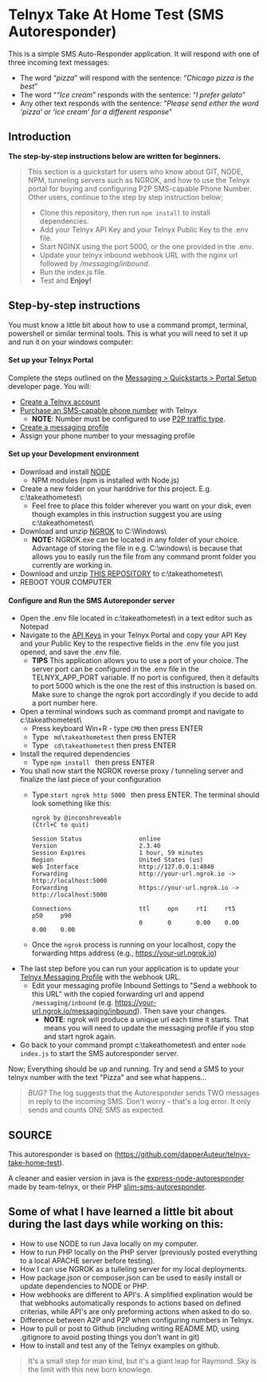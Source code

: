 # Telnyx Take At Home Test (SMS Autoresponder)

This is a simple SMS Auto-Responder application. It will respond with one of three incoming text messages:
- The word “*pizza*” will respond with the sentence: “*Chicago pizza is the best*”
- The word “*“Ice cream*” responds with the sentence: “*I prefer gelato*”
- Any other text responds with the sentence: “*Please send either the word ‘pizza’ or ‘ice cream’ for a different response*”

## Introduction

**The step-by-step instructions below are written for beginners.**
> This section is a quickstart for users who know about GIT, NODE, NPM, tunneling servers such as NGROK, and how to use the Telnyx portal for buying and configuring P2P SMS-capable Phone Number. Other users, continue to the step by step instruction below; 
> - Clone this repository, then run `npm install` to install dependencies.
> - Add your Telnyx API Key and your Telnyx Public Key to the .env file. 
> - Start NGINX using the port 5000, or the one provided in the .env.
> - Update your telnyx inbound webhook URL with the nginx url followed by */messaging/inbound*. 
> - Run the index.js file. 
> - Test and **Enjoy!**

## Step-by-step instructions

You must know a little bit about how to use a command prompt, terminal, powershell or similar terminal tools.
This is what you will need to set it up and run it on your windows computer:

#### Set up your Telnyx Portal
Complete the steps outlined on the [Messaging > Quickstarts > Portal Setup](https://developers.telnyx.com/docs/v2/messaging/quickstarts/portal-setup#mission-control-portal-set-up) developer page. You will:
- [Create a Telnyx account](https://telnyx.com/sign-up)
- [Purchase an SMS-capable phone number](https://https://portal.telnyx.com/#/app/numbers/search-numbers) with Telnyx 
	- **NOTE**: Number must be configured to use [P2P traffic type](https://telnyx.com/resources/sms-numbers-traffic-types).
- [Create a messaging profile](https://portal.telnyx.com/#/app/messaging)
- Assign your phone number to your messaging profile

#### Set up your Development environment
- Download and install [NODE](https://nodejs.org/en/download/)
	-	NPM modules (npm is installed with Node.js)
- Create a new folder on your harddrive for this project. E.g. c:\takeathometest\
	-	Feel free to place this folder wherever you want on your disk, even though examples in this instruction suggest you are using c:\takeathometest\
- Download and unzip [NGROK](https://developers.telnyx.com/docs/v2/development/ngrok) to C:\Windows\ 
	-	**NOTE:** NGROK.exe can be located in any folder of your choice. Advantage of storing the file in e.g. C:\windows\ is because that allows you to easily run the file from any command promt folder you currently are working in.
- Download and unzip [THIS REPOSITORY](https://github.com/raseberg/takeathometest/archive/refs/heads/main.zip) to c:\takeathometest\
- REBOOT YOUR COMPUTER

#### Configure and Run the SMS Autoreponder server
- Open the .env file located in c:\takeathometest\ in a text editor such as Notepad
- Navigate to the [API Keys](https://portal.telnyx.com/#/app/api-keys) in your Telnyx Portal and copy your API Key and your Public Key to the respective fields in the .env file you just opened, and save the .env file.
	- **TIPS** This application allows you to use a port of your choice. The server port can be configured in the .env file in the TELNYX_APP_PORT variable. If no port is configured, then it defaults to port 5000 which is the one the rest of this instruction is based on. Make sure to change the ngrok port accordingly if you decide to add a port number here.
- Open a terminal windows such as command prompt and navigate to c:\takeathometest\
  - Press keyboard Win+R - type ```CMD``` then press ENTER
  - Type ``` md\takeathometest``` then press ENTER
  - Type ``` cd\takeathometest``` then press ENTER
- Install the required dependencies
  - Type ```npm install ``` then press ENTER
- You shall now start the NGROK reverse proxy / tunneling server and finalize the last piece of your configuration
  - Type ```start ngrok http 5000 ``` then press ENTER. The terminal should look something like this:
  
    ```
    ngrok by @inconshreveable                                          (Ctrl+C to quit)
    
    Session Status                online
    Version                       2.3.40
    Session Expires               1 hour, 59 minutes
    Region                        United States (us)
    Web Interface                 http://127.0.0.1:4040
    Forwarding                    http://your-url.ngrok.io -> http://localhost:5000
    Forwarding                    https://your-url.ngrok.io -> http://localhost:5000

    Connections                   ttl     opn     rt1     rt5     p50     p90
                                  0       0       0.00    0.00    0.00    0.00
    ```
  - Once the `ngrok` process is running on your localhost, copy the forwarding https address (e.g., https://your-url.ngrok.io)
- The last step before you can run your application is to update your [Telnyx Messaging Profile](https://portal.telnyx.com/#/app/messaging) with the webhook URL.
  - Edit your messaging profile Inbound Settings to "Send a webhook to this URL" with the copied forwarding url and append ```/messaging/inbound``` (e.g. https://your-url.ngrok.io/messaging/inbound). Then save your changes.
	- **NOTE**: ngrok will produce a unique url each time it starts. That means you will need to update the messaging profile if you stop and start ngrok again.
- Go back to your command prompt c:\takeathometest\ and enter ```node index.js``` to start the SMS autoresponder server.

Now; Everything should be up and running. Try and send a SMS to your telnyx number with the text "Pizza" and see what happens...

> *BUG?* The log suggests that the Autoresponder sends TWO messages in reply to the incoming SMS. Don't worry - that's a log error. It only sends and counts ONE SMS as expected.


## SOURCE
This autoresponder is based on (https://github.com/dapperAuteur/telnyx-take-home-test).

A cleaner and easier version in java is the [express-node-autoresponder](https://github.com/team-telnyx/demo-node-telnyx/tree/master/express-sms-autoresponder) made by team-telnyx, or their PHP [slim-sms-autoresponder](https://github.com/team-telnyx/demo-php-telnyx/tree/master/slim-sms-autoresponder).

## Some of what I have learned a little bit about during the last days while working on this:
- How to use NODE to run Java locally on my computer.
- How to run PHP locally on the PHP server (previously posted everything to a local APACHE server before testing).
- How I can use NGROK as a tulleling server for my local deployments.
- How package.json or composer.json can be used to easily install or update dependencies to NODE or PHP.
- How webhooks are different to API's. A simplified explination would be that webhooks automatically responds to actions based on defined criterias, while API's are only preforming actions when asked to do so.
- Difference between A2P and P2P when configuring numbers in Telnyx.
- How to pull or post to Github (including writing README.MD, using .gitignore to avoid posting things you don't want in git)
- How to install and test any of the Telnyx examples on github.

> It's a small step for man kind, but it's a giant leap for Raymond. Sky is the limit with this new born knowlege.

